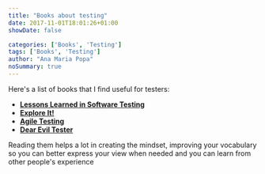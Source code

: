 ```yaml
---
title: "Books about testing"
date: 2017-11-01T18:01:26+01:00
showDate: false

categories: ['Books', 'Testing']
tags: ['Books', 'Testing']
author: "Ana Maria Popa"
noSummary: true
---
```


Here's a list of books that I find useful for testers:

- [__Lessons Learned in Software Testing__](https://www.amazon.com/Lessons-Learned-Software-Testing-Context-Driven/dp/0471081124)
- [__Explore It!__](https://www.amazon.com/Explore-Increase-Confidence-Exploratory-Testing/dp/1937785025/ref=sr_1_1?dchild=1&keywords=explore+it&qid=1614179125&s=books&sr=1-1)
- [__Agile Testing__](https://www.amazon.com/Agile-Testing-Practical-Guide-Testers/dp/0321534468/ref=sr_1_1?crid=9AVS1E37MCVM&dchild=1&keywords=agile+testing+a+practical+guide+for+testers+and+agile+teams&qid=1614179167&s=books&sprefix=agile+test%2Cstripbooks-intl-ship%2C265&sr=1-1)
- [__Dear Evil Tester__](https://www.amazon.com/Dear-Evil-Tester-Provocative-Richardson/dp/B01F7XE0AA/ref=sr_1_2?crid=2ACBDSGUPRDQF&dchild=1&keywords=dear+evil+tester&qid=1614179206&sprefix=dear+evil+%2Cstripbooks-intl-ship%2C266&sr=8-2)

Reading them helps a lot in creating the mindset, improving your vocabulary so you can better express your view when needed and you can learn from other people's experience

